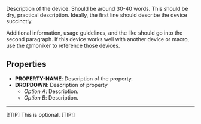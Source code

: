 Description of the device. Should be around 30-40 words. This should be dry, practical description. Ideally, the first line should describe the device succinctly.

Additional information, usage guidelines, and the like should go into the second paragraph. If this device works well with another device or macro, use the @moniker to reference those devices.

## Properties

- **PROPERTY-NAME**: Description of the property.
- **DROPDOWN**: Description of property
    - *Option A*: Description.
    - *Option B*: Description.

---

[!TIP]
This is optional.
[TIP!]
